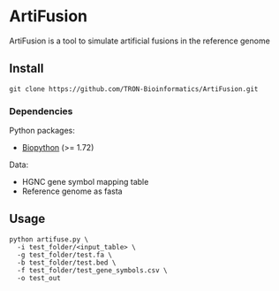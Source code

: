 # ArtiFusion

ArtiFusion is a tool to simulate artificial fusions in the reference genome


## Install

```
git clone https://github.com/TRON-Bioinformatics/ArtiFusion.git
```

###  Dependencies

Python packages:

 - [Biopython](https://biopython.org/) (>= 1.72)

Data:

 - HGNC gene symbol mapping table
 - Reference genome as fasta

## Usage

```
python artifuse.py \
  -i test_folder/<input_table> \
  -g test_folder/test.fa \
  -b test_folder/test.bed \
  -f test_folder/test_gene_symbols.csv \
  -o test_out
```
	      